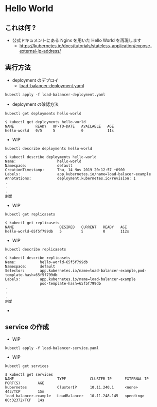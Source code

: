 # Hello World

## これは何 ?

+ 公式ドキュメントにある Nginx を用いた Hello World を再現します
  + https://kubernetes.io/docs/tutorials/stateless-application/expose-external-ip-address/

## 実行方法

+ deployment のデプロイ
  + [load-balancer-deployment.yaml](./load-balancer-deployment.yaml)

```
kubectl apply -f load-balancer-deployment.yaml
```

+ deployment の確認方法

```
kubectl get deployments hello-world
```
```
$ kubectl get deployments hello-world
NAME          READY   UP-TO-DATE   AVAILABLE   AGE
hello-world   0/5     5            0           11s
```

+ WIP

```
kubectl describe deployments hello-world
```
```
$ kubectl describe deployments hello-world
Name:                   hello-world
Namespace:              default
CreationTimestamp:      Thu, 14 Nov 2019 20:12:57 +0900
Labels:                 app.kubernetes.io/name=load-balacer-example
Annotations:            deployment.kubernetes.io/revision: 1
.
.
.
割愛
```

+ WIP

```
kubectl get replicasets
```
```
$ kubectl get replicasets
NAME                     DESIRED   CURRENT   READY   AGE
hello-world-65f5f799db   5         5         0       112s
```

+ WIP

```
kubectl describe replicasets
```
```
$ kubectl describe replicasets
Name:           hello-world-65f5f799db
Namespace:      default
Selector:       app.kubernetes.io/name=load-balancer-example,pod-template-hash=65f5f799db
Labels:         app.kubernetes.io/name=load-balancer-example
                pod-template-hash=65f5f799db
.
.
.
割愛
```

+ 

## service の作成

+ WIP

```
kubectl apply -f load-balancer-service.yaml
```

+ WIP

```
kubectl get services
```
```
$ kubectl get services
NAME                    TYPE           CLUSTER-IP      EXTERNAL-IP   PORT(S)        AGE
kubernetes              ClusterIP      10.11.240.1     <none>        443/TCP        15m
load-balancer-example   LoadBalancer   10.11.248.145   <pending>     80:32372/TCP   14s
```
